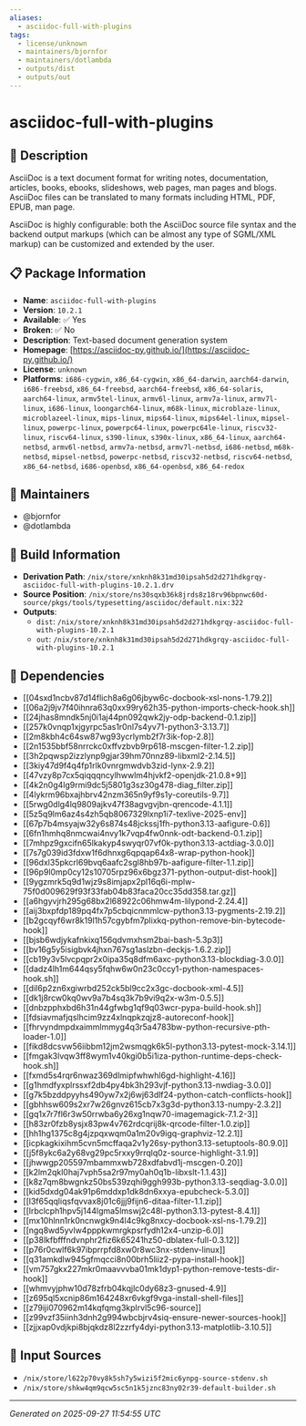 ```yaml
---
aliases:
  - asciidoc-full-with-plugins
tags:
  - license/unknown
  - maintainers/bjornfor
  - maintainers/dotlambda
  - outputs/dist
  - outputs/out
---
```


# asciidoc-full-with-plugins

## 📝 Description

AsciiDoc is a text document format for writing notes, documentation,
articles, books, ebooks, slideshows, web pages, man pages and blogs.
AsciiDoc files can be translated to many formats including HTML, PDF,
EPUB, man page.

AsciiDoc is highly configurable: both the AsciiDoc source file syntax and
the backend output markups (which can be almost any type of SGML/XML
markup) can be customized and extended by the user.


## 📋 Package Information

- **Name**: `asciidoc-full-with-plugins`
- **Version**: `10.2.1`
- **Available**: ✅ Yes
- **Broken**: ✅ No
- **Description**: Text-based document generation system
- **Homepage**: [https://asciidoc-py.github.io/](https://asciidoc-py.github.io/)
- **License**: `unknown`
- **Platforms**: `i686-cygwin`, `x86_64-cygwin`, `x86_64-darwin`, `aarch64-darwin`, `i686-freebsd`, `x86_64-freebsd`, `aarch64-freebsd`, `x86_64-solaris`, `aarch64-linux`, `armv5tel-linux`, `armv6l-linux`, `armv7a-linux`, `armv7l-linux`, `i686-linux`, `loongarch64-linux`, `m68k-linux`, `microblaze-linux`, `microblazeel-linux`, `mips-linux`, `mips64-linux`, `mips64el-linux`, `mipsel-linux`, `powerpc-linux`, `powerpc64-linux`, `powerpc64le-linux`, `riscv32-linux`, `riscv64-linux`, `s390-linux`, `s390x-linux`, `x86_64-linux`, `aarch64-netbsd`, `armv6l-netbsd`, `armv7a-netbsd`, `armv7l-netbsd`, `i686-netbsd`, `m68k-netbsd`, `mipsel-netbsd`, `powerpc-netbsd`, `riscv32-netbsd`, `riscv64-netbsd`, `x86_64-netbsd`, `i686-openbsd`, `x86_64-openbsd`, `x86_64-redox`
## 👥 Maintainers

- @bjornfor
- @dotlambda


## 🔧 Build Information

- **Derivation Path**: `/nix/store/xnknh8k31md30ipsah5d2d271hdkgrqy-asciidoc-full-with-plugins-10.2.1.drv`
- **Source Position**: `/nix/store/ns30sqxb36k8jrds8z18rv96bpnwc60d-source/pkgs/tools/typesetting/asciidoc/default.nix:322`
- **Outputs**:
  - `dist`:  `/nix/store/xnknh8k31md30ipsah5d2d271hdkgrqy-asciidoc-full-with-plugins-10.2.1`
  - `out`:  `/nix/store/xnknh8k31md30ipsah5d2d271hdkgrqy-asciidoc-full-with-plugins-10.2.1`

## 🔗 Dependencies

- [[04sxd1ncbv87d14flich8a6g06jbyw6c-docbook-xsl-nons-1.79.2]]
- [[06a2j9jv7f40ihnra63q0xx99ry62h35-python-imports-check-hook.sh]]
- [[24jhas8mndk5nj0i1aj44pn092qwk2jy-odp-backend-0.1.zip]]
- [[257k0vnqp1xjgyrpc5as1r0nl7s4yv71-python3-3.13.7]]
- [[2m8kbh4c64sw87wg93ycrlymb2f7r3ik-fop-2.8]]
- [[2n1535bbf58nrrckc0xffvzbvb9rp618-mscgen-filter-1.2.zip]]
- [[3h2pqwsp2izzlynp9gjar39hm70nnz89-libxml2-2.14.5]]
- [[3kiy47d9f4q4fp1rlk0vnrgmwdvb3zid-lynx-2.9.2]]
- [[47vzy8p7cx5qiqqqncylhwwlm4hjvkf2-openjdk-21.0.8+9]]
- [[4k2n0g4lg9rmi9dc5j5801g3sz30g478-diag_filter.zip]]
- [[4lykrm96bxajhbrv42nzm365n9yf9s1y-coreutils-9.7]]
- [[5rwg0dlg4lq9809ajkv47f38agvgvjbn-qrencode-4.1.1]]
- [[5z5q9lm6az4s4zh5qb8067329lxnp1i7-texlive-2025-env]]
- [[67p7b4msyajw32y6s874s48jckssj1fh-python3.13-aafigure-0.6]]
- [[6fn1hmhq8nmcwai4nvy1k7vqp4fw0nnk-odt-backend-0.1.zip]]
- [[7mhpz9gxcifn65lkakyp4swyqr07vf0k-python3.13-actdiag-3.0.0]]
- [[7s7g039id3fdxw1f6dhnxg6qpqap64x8-wrap-python-hook]]
- [[96dxl35pkcrl69bvq6aafc2sgl8hb97b-aafigure-filter-1.1.zip]]
- [[96p9l0mp0cy12s10705rpz96x6bgz371-python-output-dist-hook]]
- [[9ygzmrk5q9d1wjz9s8imjapx2pl16q6i-mplw-75f0d009629f93f33fab04b83faca20cc35dd358.tar.gz]]
- [[a6hgyvjrh295g68bx2l68922c06hmw4m-lilypond-2.24.4]]
- [[aij3bxpfdp189pq4fx7p5cbqicnmmlcw-python3.13-pygments-2.19.2]]
- [[b2gcqyf6wr8k19l1h57cgybfm7plixkq-python-remove-bin-bytecode-hook]]
- [[bjsb6wdjykafnkixq156qdvmxhsm2bai-bash-5.3p3]]
- [[bv16g5y5isigbvk4jhxn767sg1aslzbn-deckjs-1.6.2.zip]]
- [[cb19y3v5lvcpqpr2x0ipa35q8dfm6axc-python3.13-blockdiag-3.0.0]]
- [[dadz4lh1m644qsy5fqhw6w0n23c0ccy1-python-namespaces-hook.sh]]
- [[dil6p2zn6xgiwrbd252ck5bl9cc2x3gc-docbook-xml-4.5]]
- [[dk1j8rcw0kq0wv9a7b4sq3k7b9vi9q2x-w3m-0.5.5]]
- [[dnbzpphxbd6h31n44gfwbg1qf9q03wcr-pypa-build-hook.sh]]
- [[fdsiavmafjqslhcim9zz4xlnqpkzqjz8-autoreconf-hook]]
- [[fhrvyndmpdxaimmlmmyg4q3r5a4783bw-python-recursive-pth-loader-1.0]]
- [[fikd8dcsvw56iibbm12jm2wsmqgk6k5l-python3.13-pytest-mock-3.14.1]]
- [[fmgak3lvqw3ff8wym1v40kgi0b5i1iza-python-runtime-deps-check-hook.sh]]
- [[fxmd5s4rqr6nwaz369dlmipfwhwhl6gd-highlight-4.16]]
- [[g1hmdfyxplrssxf2db4py4bk3h293vjf-python3.13-nwdiag-3.0.0]]
- [[g7k5bzddpyyhs490yw7x2j6wj63dlf24-python-catch-conflicts-hook]]
- [[gbhhsw609s2xr7w26gnvz615cb7x3g3d-python3.13-numpy-2.3.2]]
- [[gq1x7r7fl6r3w50rrwba6y26xg1nqw70-imagemagick-7.1.2-3]]
- [[h83zr0fzb8ysjx83pw4v762rdcqrij8k-qrcode-filter-1.0.zip]]
- [[hh1hg1375c8g4jzpqxwqm0a1m20v9igq-graphviz-12.2.1]]
- [[icpkagkixihm5cvn5mcffaqa2v1y26sy-python3.13-setuptools-80.9.0]]
- [[j5f8ykc6a2y68vg29pc5rxxy9rrqlq0z-source-highlight-3.1.9]]
- [[jhwwgp205597mbammxwb728xdfabvd1j-mscgen-0.20]]
- [[k2lm2qkl0haj7vph5sa2r97my0ah0q1b-libxslt-1.1.43]]
- [[k8z7qm8bwgnkz50bs539zqhi9ggh993b-python3.13-seqdiag-3.0.0]]
- [[kid5dxdg04ak91p6mddxp1dk8dn6xxya-epubcheck-5.3.0]]
- [[l3f65qqliqsfqvvax8j01c6jjj9fijn6-ditaa-filter-1.1.zip]]
- [[lrbclcph1hpv5j144lgma5lmswj2c48l-python3.13-pytest-8.4.1]]
- [[mx10hlnn1rk0ncnwgk9n4l4c9kg8nxcy-docbook-xsl-ns-1.79.2]]
- [[ngq8wd5yvlw4pppkwmrgkpsrfydh12x4-unzip-6.0]]
- [[p38lkfbfffndvnphr2fiz6k65241hz50-dblatex-full-0.3.12]]
- [[p76r0cwlf6k97ibprrpfd8xw0r8wc3nx-stdenv-linux]]
- [[q31amkdlw945gfmqcci8n00brh5liiz2-pypa-install-hook]]
- [[vm757gkx227mkr0maavvvba01mk1dyp1-python-remove-tests-dir-hook]]
- [[whmvyjphw10d78zfrb04kqjlc0dy68z3-gnused-4.9]]
- [[z695ql5xcnip86m164248xr6vkgf9vga-install-shell-files]]
- [[z79iji070962m14kqfqmg3kplrvl5c96-source]]
- [[z99vzf35iinh3dnh2g994wbcbjrv4siq-ensure-newer-sources-hook]]
- [[zjjxap0vdjkpi8bjqkdz8l2zzrfy4dyi-python3.13-matplotlib-3.10.5]]

## 📁 Input Sources

- `/nix/store/l622p70vy8k5sh7y5wizi5f2mic6ynpg-source-stdenv.sh`
- `/nix/store/shkw4qm9qcw5sc5n1k5jznc83ny02r39-default-builder.sh`

---
*Generated on 2025-09-27 11:54:55 UTC*

